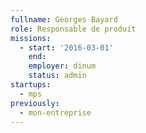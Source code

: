 ```yaml
---
fullname: Georges Bayard
role: Responsable de produit
missions:
  - start: '2016-03-01'
    end:
    employer: dinum
    status: admin
startups:
  - mps
previously:
  - mon-entreprise
---
```

